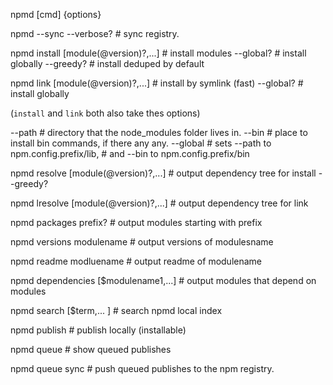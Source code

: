 npmd [cmd] {options}

npmd --sync --verbose?                  # sync registry.

npmd install [module(@version)?,...]    # install modules
  --global?                             #   install globally
  --greedy?                             #   install deduped by default

npmd link [module(@version)?,...]       # install by symlink (fast)
  --global?                             #   install globally

(`install` and `link` both also take thes options)

  --path      # directory that the node_modules folder lives in.
  --bin       # place to install bin commands, if there any any.
  --global    # sets --path to npm.config.prefix/lib,
              # and --bin to npm.config.prefix/bin

npmd resolve [module(@version)?,...]    # output dependency tree for install
  --greedy?

npmd lresolve [module(@version)?,...]   # output dependency tree for link

npmd packages prefix?                   # output modules starting with prefix

npmd versions modulename                # output versions of modulesname

npmd readme modluename                  # output readme of modulename

npmd dependencies [$modulename1,...]    # output modules that depend on modules

npmd search [$term,... ]                # search npmd local index

npmd publish                            # publish locally (installable)

npmd queue                              # show queued publishes

npmd queue sync                         # push queued publishes to the npm registry.

